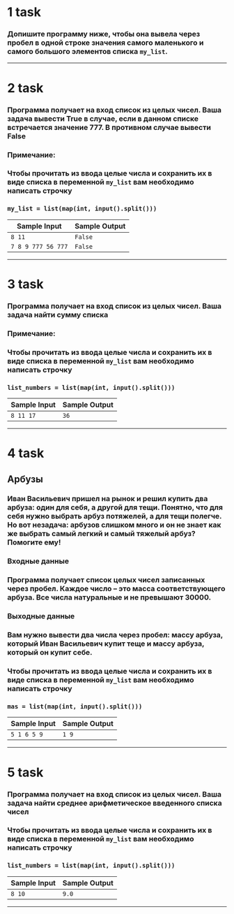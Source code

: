 # 1 task
### Допишите программу ниже, чтобы она вывела через пробел в одной строке значения самого маленького и самого большого элементов списка `my_list`.
___


# 2 task
### Программа получает на вход список из целых чисел. Ваша задача вывести True в случае, если в данном списке встречается значение 777. В противном случае вывести False
### Примечание:
### Чтобы прочитать из ввода целые числа и сохранить их в виде списка в переменной `my_list` вам необходимо написать строчку
### `my_list = list(map(int, input().split()))`
| Sample Input       | Sample Output |
|--------------------|---------------|
| `8 11`             | `False`       |
| `7 8 9 777 56 777` | `False`       |
___


# 3 task
### Программа получает на вход список из целых чисел. Ваша задача найти сумму списка
### Примечание:
### Чтобы прочитать из ввода целые числа и сохранить их в виде списка в переменной `my_list` вам необходимо написать строчку
### `list_numbers = list(map(int, input().split()))`
| Sample Input    | Sample Output |
|-----------------|---------------|
| `8 11 17`       | `36`          |
___


# 4 task
## Арбузы
### Иван Васильевич пришел на рынок и решил купить два арбуза: один для себя, а другой для тещи. Понятно, что для себя нужно выбрать арбуз потяжелей, а для тещи полегче. Но вот незадача: арбузов слишком много и он не знает как же выбрать самый легкий и самый тяжелый арбуз? Помогите ему!
### **Входные данные**
### Программа получает список целых чисел записанных через пробел. Каждое число – это масса соответствующего арбуза. Все числа натуральные и не превышают 30000.
### **Выходные данные**
### Вам нужно вывести два числа через пробел: массу арбуза, который Иван Васильевич купит теще и массу арбуза, который он купит себе.
### Чтобы прочитать из ввода целые числа и сохранить их в виде списка в переменной `my_list` вам необходимо написать строчку
### `mas = list(map(int, input().split()))`
| Sample Input  | Sample Output |
|---------------|---------------|
| `5 1 6 5 9`   | `1 9`         |
___


# 5 task
### Программа получает на вход список из целых чисел. Ваша задача найти среднее арифметическое введенного списка чисел
### Чтобы прочитать из ввода целые числа и сохранить их в виде списка в переменной `my_list` вам необходимо написать строчку
### `list_numbers = list(map(int, input().split()))`
| Sample Input | Sample Output |
|--------------|---------------|
| `8 10`       | `9.0`         |
___
